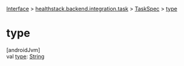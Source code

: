 
[Interface](../../../index.html) > [healthstack.backend.integration.task](../index.html) > [TaskSpec](index.html) > [type](type.html)



# type



[androidJvm]\
val [type](type.html): [String](https://kotlinlang.org/api/latest/jvm/stdlib/kotlin/-string/index.html)




